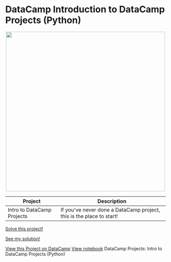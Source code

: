 # DataCamp Introduction to DataCamp Projects (Python)

<p align="center"> 
<img src="https://cdn.datacamp.com/main-app/assets/brand/logos/DataCamp_Horizontal_RGB-d196011f63ebda76dc5c9772425cf9541b8639af842d5e5476ef10f2460ed1e4.png" width="500">
</p>

| Project | Description |
| --- | --- |
| Intro to DataCamp Projects | If you've never done a DataCamp project, this is the place to start! |

[Solve this project!](https://github.com/aaronhma/datacamp-intro-projects-python/blob/master/Exercises.ipynb)

[See my solution!](https://github.com/aaronhma/datacamp-intro-projects-python/blob/master/Exercises.ipynb)

[View this Project on DataCamp](https://learn.datacamp.com/projects/33)
[View notebook](https://github.com/aaronhma/datacamp-intro-projects-python/blob/master/)
DataCamp Projects: Intro to DataCamp Projects (Python)
